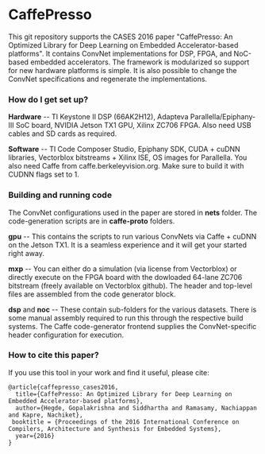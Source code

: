 # CaffePresso #

This git repository supports the CASES 2016 paper "CaffePresso: An Optimized Library for Deep Learning on Embedded Accelerator-based platforms". It contains ConvNet implementations for DSP, FPGA, and NoC-based embedded accelerators. The framework is modularized so support for new hardware platforms is simple. It is also possible to change the ConvNet specifications and regenerate the implementations.

### How do I get set up? ###

**Hardware** -- TI Keystone II DSP (66AK2H12), Adapteva Parallella/Epiphany-III SoC board, NVIDIA Jetson TX1 GPU, Xilinx ZC706 FPGA. Also need USB cables and SD cards as required.

**Software** -- TI Code Composer Studio, Epiphany SDK, CUDA + cuDNN libraries, Vectorblox bitstreams + Xilinx ISE, OS images for Parallella. You also need Caffe from caffe.berkeleyvision.org. Make sure to build it with CUDNN flags set to 1.

### Building and running code ###

The ConvNet configurations used in the paper are stored in **nets** folder. The code-generation scripts are in **caffe-proto** folders. 

**gpu** -- This contains the scripts to run various ConvNets via Caffe + cuDNN on the Jetson TX1. It is a seamless experience and it will get your started right away.

**mxp** -- You can either do a simulation (via license from Vectorblox) or directly execute on the FPGA board with the dowloaded 64-lane ZC706 bitstream (freely available on Vectorblox github). The header and top-level files are assembled from the code generator block.

**dsp** and **noc** -- These contain sub-folders for the various datasets. There is some manual assembly required to run this through the respective build systems. The Caffe code-generator frontend supplies the ConvNet-specific header configuration for execution.

### How to cite this paper? ###

If you use this tool in your work and find it useful, please cite:

```
@article{caffepresso_cases2016,
  title={CaffePresso: An Optimized Library for Deep Learning on Embedded Accelerator-based platforms},
  author={Hegde, Gopalakrishna and Siddhartha and Ramasamy, Nachiappan and Kapre, Nachiket},
 booktitle = {Proceedings of the 2016 International Conference on Compilers, Architecture and Synthesis for Embedded Systems},
  year={2016}
}
```